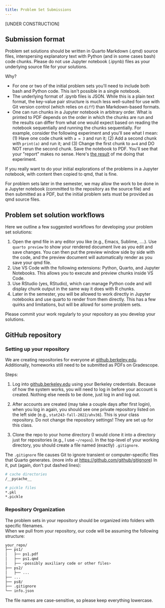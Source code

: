 ```yaml
---
title: Problem Set Submissions
---
```


[UNDER CONSTRUCTION]

## Submission format

Problem set solutions should be written in Quarto Markdown (.qmd) source files, interspersing explanatory text with Python (and in some cases bash) code chunks. Please do not use Jupyter notebook (.ipynb) files as your underlying source file for your solutions. 

Why?

 - For one or two of the initial problem sets you'll need to include both bash and Python code. This isn't possible in a single notebook.
 - The underlying format of .ipynb files is JSON. While this is a plain text format, the key-value pair structure is much less well-suited for use with Git version control (which relies on `diff`) than Markdown-based formats. 
 - One can run chunks in a Jupyter notebook in arbitrary order. What is printed to PDF depends on the order in which the chunks are run and the results can differ from what one would expect based on reading the notebook sequentially and running the chunks sequentially. For example, consider the following experiment and you'll see what I mean: (1) Have one code chunk with `a = 3` and run it; (2) Add a second chunk with `print(a)` and run it; and (3) Change the first chunk to `a=4` and DO NOT rerun the second chunk. Save the notebook to PDF. You'll see that your "report" makes no sense. Here's [the result](./notebook-unreproducible.pdf) of me doing that experiment.
 
 If you really want to do your initial explorations of the problems in a Jupyter notebook, with content then copied to qmd, that is fine.

For problem sets later in the semester, we may allow the work to be done in a Jupyter notebook (committed to the repository as the source file) and then submitted as a PDF, but the initial problem sets must be provided as qmd source files. 

## Problem set solution workflows

Here we outline a few suggested workflows for developing your problem set solutions:

 1. Open the qmd file in any editor you like (e.g., Emacs, Sublime, ....). Use `quarto preview` to show your rendered document live as you edit and save changes. You can then put the preview window side by side with the code, and the preview document will automatically render as you save your qmd file.
 2. Use VS Code with the following extensions: Python, Quarto, and Jupyter Notebooks. This allows you to execute and preview chunks inside VS Code.
 3. Use RStudio (yes, RStudio), which can manage Python code and will display chunk output in the same way it does with R chunks.
 4. Later in the semester, you will be allowed to work directly in Jupyter notebooks and use quarto to render from them directly. This has a few quirks and limitations, but will be allowd for some problem sets.

Please commit your work regularly to your repository as you develop your solutions. 

## GitHub repository

### Setting up your repository

We are creating repositories for everyone at
[github.berkeley.edu](https://github.berkeley.edu/). Additionally, homeworks
still need to be submitted as PDFs on Gradescope.

Steps:

1. Log into [github.berkeley.edu](https://github.berkeley.edu/) using your Berkeley credentials.
Because of how the system works, you will need to log in before your account is
created. Nothing else needs to be done, just log in and log out.

2. After accounts are created (may take a couple days after first login), when 
you log in again, you should see one private repository listed on the left side 
(e.g., `stat243-fall-2022/ahv36`). This is your class repository.
Do not change the repository settings! They are set up for this class.

3. Clone the repo to your home directory (I would clone it into a directory
just for repositories (e.g., I use `~/repos`). In the top-level of your working
directory, you should create a file named (exactly) `.gitignore`.

The `.gitignore` file causes Git to ignore transient or computer-specific files
that Quarto generates. (more info at https://github.com/github/gitignore) In
it, put (again, don't put dashed lines):


```bash
# cache directories
/__pycache__

# pickle files
*.pkl
*.pickle
```

### Repository Organization

The problem sets in your repository should be organized into folders with specific filenames.  
When we pull from your repository, our code will be assuming the following structure:

```bash
your_repo/
├── ps1/
│   ├── ps1.pdf
│   ├── ps1.qmd 
│   ├── <possibly auxiliary code or other files>
├── ps2/
│   ├── ...
├── ...
├── ps8/
├── .gitignore
└── info.json
```

The file names are case-sensitive, so please keep everything lowercase.
